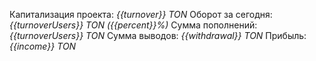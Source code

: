 Капитализация проекта: _{{turnover}} TON_
Оборот за сегодня: _{{turnoverUsers}} TON ({{percent}}%)_
Сумма пополнений: _{{turnoverUsers}} TON_
Сумма выводов: _{{withdrawal}} TON_
Прибыль: _{{income}} TON_
